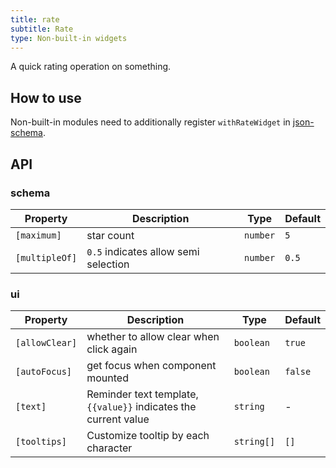 ```yaml
---
title: rate
subtitle: Rate
type: Non-built-in widgets
---
```


A quick rating operation on something.

## How to use

Non-built-in modules need to additionally register `withRateWidget` in [json-schema](https://github.com/ng-alain/ng-alain/blob/master/src/app/shared/json-schema/index.ts#L9).

## API

### schema

| Property | Description | Type | Default |
|----------|-------------|------|---------|
| `[maximum]` | star count | `number` | `5` |
| `[multipleOf]` | `0.5` indicates allow semi selection | `number` | `0.5` |

### ui

| Property | Description | Type | Default |
|----------|-------------|------|---------|
| `[allowClear]` | whether to allow clear when click again | `boolean` | `true` |
| `[autoFocus]` | get focus when component mounted | `boolean` | `false` |
| `[text]` | Reminder text template, `{{value}}` indicates the current value | `string` | - |
| `[tooltips]` | Customize tooltip by each character | `string[]` | `[]` |
